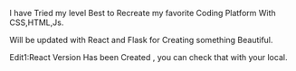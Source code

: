 I have Tried my level Best to Recreate my favorite Coding Platform With CSS,HTML,Js.

Will be updated with React and Flask for Creating something Beautiful.

Edit1:React Version Has been Created , you can check that with your local.
